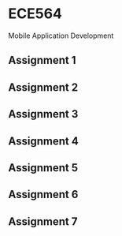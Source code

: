 # ECE564
Mobile Application Development

## Assignment 1

## Assignment 2

## Assignment 3

## Assignment 4

## Assignment 5

## Assignment 6

## Assignment 7
